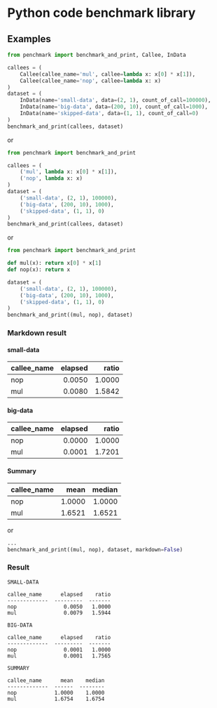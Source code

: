 # Python code benchmark library

## Examples

```python
from penchmark import benchmark_and_print, Callee, InData

callees = (
    Callee(callee_name='mul', callee=lambda x: x[0] * x[1]),
    Callee(callee_name='nop', callee=lambda x: x)
)
dataset = (
    InData(name='small-data', data=(2, 1), count_of_call=100000),
    InData(name='big-data', data=(200, 10), count_of_call=1000),
    InData(name='skipped-data', data=(1, 1), count_of_call=0)
)
benchmark_and_print(callees, dataset)
```

or

```python
from penchmark import benchmark_and_print

callees = (
    ('mul', lambda x: x[0] * x[1]),
    ('nop', lambda x: x)
)
dataset = (
    ('small-data', (2, 1), 100000),
    ('big-data', (200, 10), 1000),
    ('skipped-data', (1, 1), 0)
)
benchmark_and_print(callees, dataset)
```

or

```python
from penchmark import benchmark_and_print

def mul(x): return x[0] * x[1]
def nop(x): return x

dataset = (
    ('small-data', (2, 1), 100000),
    ('big-data', (200, 10), 1000),
    ('skipped-data', (1, 1), 0)
)
benchmark_and_print((mul, nop), dataset)
```

### Markdown result

#### small-data

| callee_name   |   elapsed |   ratio |
|:--------------|----------:|--------:|
| nop           |    0.0050 |  1.0000 |
| mul           |    0.0080 |  1.5842 |

#### big-data

| callee_name   |   elapsed |   ratio |
|:--------------|----------:|--------:|
| nop           |    0.0000 |  1.0000 |
| mul           |    0.0001 |  1.7201 |

#### Summary

| callee_name   |   mean |   median |
|:--------------|-------:|---------:|
| nop           | 1.0000 |   1.0000 |
| mul           | 1.6521 |   1.6521 |

or

```python
...
benchmark_and_print((mul, nop), dataset, markdown=False)
```

### Result

```
SMALL-DATA

callee_name      elapsed    ratio
-------------  ---------  -------
nop               0.0050   1.0000
mul               0.0079   1.5944

BIG-DATA

callee_name      elapsed    ratio
-------------  ---------  -------
nop               0.0001   1.0000
mul               0.0001   1.7565

SUMMARY

callee_name      mean    median
-------------  ------  --------
nop            1.0000    1.0000
mul            1.6754    1.6754
```
